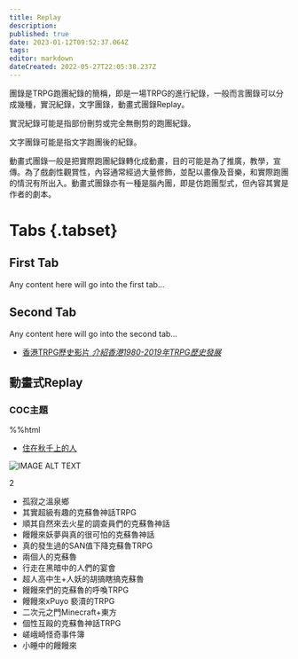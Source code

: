 ```yaml
---
title: Replay
description: 
published: true
date: 2023-01-12T09:52:37.064Z
tags: 
editor: markdown
dateCreated: 2022-05-27T22:05:38.237Z
---
```


團錄是TRPG跑團紀錄的簡稱，即是一場TRPG的進行紀錄，一般而言團錄可以分成幾種，實況紀錄，文字團錄，動畫式團錄Replay。

實況紀錄可能是指部份刪剪或完全無刪剪的跑團紀錄。

文字團錄可能是指文字跑團後的紀錄。

動畫式團錄一般是把實際跑團紀錄轉化成動畫，目的可能是為了推廣，教學，宣傳。為了戲劇性觀賞性，內容通常經過大量修飾，並配以畫像及音樂，和實際跑團的情況有所出入。動畫式團錄亦有一種是腦內團，即是仿跑團型式，但內容其實是作者的劇本。

# Tabs {.tabset}
## First Tab

Any content here will go into the first tab...

## Second Tab

Any content here will go into the second tab...





-   [香港TRPG歷史影片 *介紹香港1980-2019年TRPG歷史發展*](https://www.youtube.com/watch?v=mB1VbQelfcc&feature=youtu.be)

## **動畫式Replay**

### COC主題

%%html

-   [住在秋千上的人](https://www.youtube.com/watch?v=SmTG7KLyJKw&list=PL4onfAEwjPNDaOjnuOdzHmI7FeW_OxxyO)

![IMAGE ALT TEXT](https://img.youtube.com/vi/SmTG7KLyJKw/0.jpg)

2

-   孤寂之溫泉鄉
-   其實超級有趣的克蘇魯神話TRPG
-   順其自然來去火星的調查員們的克蘇魯神話
-   饅饅來妖夢與真的很可怕的克蘇魯神話
-   真的發生過的SAN值下降克蘇魯TRPG
-   兩個人的克蘇魯
-   行走在黑暗中的人們的宴會
-   超人高中生+人妖的胡搞瞎搞克蘇魯
-   饅饅來們的克蘇魯的呼喚TRPG
-   饅饅來xPuyo 褻瀆的TRPG
-   二次元之門Minecraft+東方
-   個性互毆的克蘇魯神話TRPG
-   嵯峨崎怪奇事件簿
-   小睡中的饅饅來